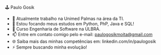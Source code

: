 🕹️ Paulo Gosik

- 🔭 Atualmente trabalho na Unimed Palmas na área da TI.
- 🌱 Estou focando meus estudos em Python, PhP, Java e SQL!
- 💬 Curso Engenharia de Software na ULBRA.
- 📫 Entre em contato comigo pelo e-mail: paulogosikmoita@gmail.com
- 🌐 Saiba mais das minhas competências em: linkedin.com/in/paulogosik
- ⚡ Sempre buscando minha evolução!
